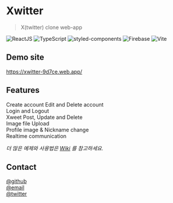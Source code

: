 # Xwitter

> X(twitter) clone web-app

![ReactJS][react-url]
![TypeScript][typescript-url]
![styled-components][styled-url]
![Firebase][firebase-url]
![Vite][vite-url]

## Demo site

https://xwitter-9d7ce.web.app/

## Features

Create account
Edit and Delete account  
Login and Logout  
Xweet Post, Update and Delete  
Image file Upload  
Profile image & Nickname change  
Realtime communication

_더 많은 예제와 사용법은 [Wiki][wiki] 를 참고하세요._

<!--
## Update

- 2.0.0-alpha
  - UI 리뉴얼
  - 컬러 테마 설정
  - 비밀번호 변경
  - 계정 삭제
- 1.2.0
  - footer 추가
- 1.1.0
  - 첫 출시 -->

## Contact

[@github](https://github.com/eseolyn)  
[@email](skopdt73@gmail.com)  
[@twitter](https://x.com/z9BRq9D0pMr3H)

<!--
## Review

요구 사항 및 기능 구현
UX 및 디자인
보안
개선점 -->

<!-- Markdown link & img dfn's -->

[vite-url]: https://img.shields.io/badge/Vite-%23646CFF.svg?&style=for-the-badge&logo=Vite&logoColor=white
[react-url]: https://img.shields.io/badge/react-%2361DAFB.svg?&style=for-the-badge&logo=react&logoColor=black
[typescript-url]: https://img.shields.io/badge/typescript-%233178C6.svg?&style=for-the-badge&logo=typescript&logoColor=white
[styled-url]: https://img.shields.io/badge/styledcomponents-%23DB7093.svg?&style=for-the-badge&logo=styledcomponents&logoColor=white
[firebase-url]: https://img.shields.io/badge/firebase-%23FFCA28.svg?&style=for-the-badge&logo=firebase&logoColor=black
[wiki]: https://github.com/eseolyn/Xwitter/wiki
